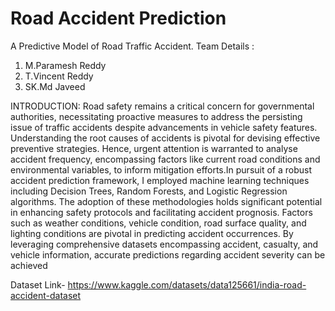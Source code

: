 # Road Accident Prediction
A Predictive Model of Road Traffic Accident.
Team Details :
1. M.Paramesh Reddy
2. T.Vincent Reddy
3. SK.Md Javeed

INTRODUCTION:
Road safety remains a critical concern for 
governmental authorities, necessitating proactive measures 
to address the persisting issue of traffic accidents despite 
advancements in vehicle safety features. Understanding the 
root causes of accidents is pivotal for devising effective 
preventive strategies. Hence, urgent attention is warranted 
to analyse accident frequency, encompassing factors like 
current road conditions and environmental variables, to 
inform mitigation efforts.In pursuit of a robust accident prediction framework, I 
employed machine learning techniques including Decision 
Trees, Random Forests, and Logistic Regression algorithms. 
The adoption of these methodologies holds significant 
potential in enhancing safety protocols and facilitating 
accident prognosis. Factors such as weather conditions, 
vehicle condition, road surface quality, and lighting 
conditions are pivotal in predicting accident occurrences. By 
leveraging comprehensive datasets encompassing accident, 
casualty, and vehicle information, accurate predictions 
regarding accident severity can be achieved

Dataset
Link- https://www.kaggle.com/datasets/data125661/india-road-accident-dataset